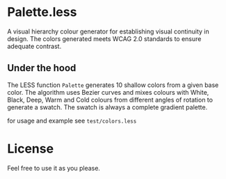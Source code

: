 # Palette.less
A visual hierarchy colour generator for establishing visual continuity in design. The colors generated meets WCAG 2.0 standards to ensure adequate contrast.


## Under the hood
The LESS function `Palette` generates 10 shallow colors from a given base color. The algorithm uses Bezier curves and mixes colours with White, Black, Deep, Warm and Cold colours from different angles of rotation to generate a swatch. The swatch is always a complete gradient palette.

for usage and example see `test/colors.less`

# License
Feel free to use it as you please.